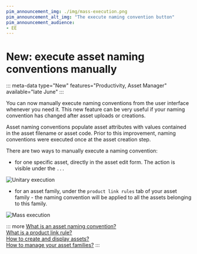 ```yaml
---
pim_announcement_img: ./img/mass-execution.png
pim_announcement_alt_img: "The execute naming convention button"
pim_announcement_audience:
- EE
---
```


# New: execute asset naming conventions manually
::: meta-data type="New" features="Productivity, Asset Manager" available="late June"
:::

You can now manually execute naming conventions from the user interface whenever you need it. This new feature can be very useful if your naming convention has changed after asset uploads or creations.

Asset naming conventions populate asset attributes with values contained in the asset filename or asset code. Prior to this improvement, naming conventions were executed once at the asset creation step. 


There are two ways to manually execute a naming convention:
- for one specific asset, directly in the asset edit form. The action is visible under the `...`

![Unitary execution](../img/unitary-execution.png)

- for an asset family, under the `product link rules` tab of your asset family - the naming convention will be applied to all the assets belonging to this family.

![Mass execution](../img/mass-execution.png)

::: more
[What is an asset naming convention?](../articles/assets-product-link-rules.html#focus-on-the-naming-convention)  
[What is a product link rule?](../articles/assets-product-link-rules.html)  
[How to create and display assets?](../articles/create-and-display-assets.html)  
[How to manage your asset families?](../articles/manage-asset-families.html)
:::
